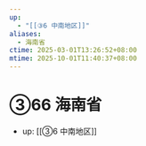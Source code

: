 ```yaml
---
up:
  - "[[③6 中南地区]]"
aliases:
  - 海南省
ctime: 2025-03-01T13:26:52+08:00
mtime: 2025-10-01T11:40:37+08:00
---
```


# ③66 海南省

- up: [[③6 中南地区]]
